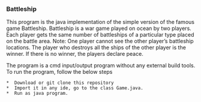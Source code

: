 ### Battleship

This program is the java implementation of the simple version of the famous game Battleship. Battleship is a war game played on ocean by two players. Each player gets the same
number of battleships of a particular type placed on the battle area. Note: One player cannot see the other player’s battleship locations.
The player who destroys all the ships of the other player is the winner. If there is no winner, the players declare peace.

The program is a cmd input/output program without any external build tools. To run the program, follow the below steps
   
    *  Download or git clone this repository
    *  Import it in any ide, go to the class Game.java.
    *  Run as java program. 
